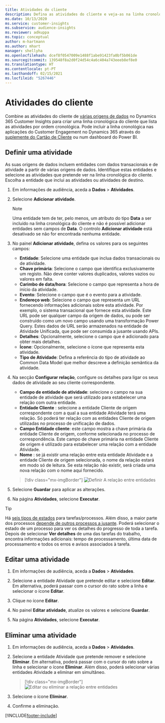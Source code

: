 ```yaml
---
title: Atividades do cliente
description: Defina as atividades do cliente e veja-as na linha cronológica do cliente.
ms.date: 10/13/2020
ms.service: customer-insights
ms.subservice: audience-insights
ms.reviewer: adkuppa
ms.topic: conceptual
author: m-hartmann
ms.author: mhart
manager: shellyha
ms.openlocfilehash: dcef8f0547009e1488f1abe91423fa0bf5b061de
ms.sourcegitcommit: 139548f8a2d0f24d54c4a6c404a743eeeb8ef8e0
ms.translationtype: HT
ms.contentlocale: pt-PT
ms.lasthandoff: 02/15/2021
ms.locfileid: "5267446"
---
```

# <a name="customer-activities"></a>Atividades do cliente

Combine as atividades do cliente de [várias origens de dados](data-sources.md) no Dynamics 365 Customer Insights para criar uma linha cronológica do cliente que lista as atividades por ordem cronológica. Pode incluir a linha cronológica nas aplicações do Customer Engagement no Dynamics 365 através do [suplemente do Cartão de Cliente](customer-card-add-in.md) ou num dashboard do Power BI.

## <a name="define-an-activity"></a>Definir uma atividade

As suas origens de dados incluem entidades com dados transacionais e de atividade a partir de várias origens de dados. Identifique estas entidades e selecione as atividades que pretende ver na linha cronológica do cliente. Escolha a entidade que inclui as atividades ou atividades de destino.

1. Em informações de audiência, aceda a **Dados** > **Atividades**.

1. Selecione **Adicionar atividade**.

   > [!NOTE]
   > Uma entidade tem de ter, pelo menos, um atributo do tipo **Data** a ser incluído na linha cronológica do cliente e não é possível adicionar entidades sem campos de **Data**. O controlo **Adicionar atividade** está desativado se não for encontrada nenhuma entidade.

1. No painel **Adicionar atividade**, defina os valores para os seguintes campos:

   - **Entidade**: Selecione uma entidade que inclua dados transacionais ou de atividade.
   - **Chave primária**: Selecione o campo que identifica exclusivamente um registo. Não deve conter valores duplicados, valores vazios ou valores em falta.
   - **Carimbo de data/hora**: Selecione o campo que representa a hora de início da atividade.
   - **Evento**: Selecione o campo que é o evento para a atividade.
   - **Endereço web**: Selecione o campo que representa um URL fornecendo informações adicionais sobre esta atividade. Por exemplo, o sistema transacional que fornece esta atividade. Este URL pode ser qualquer campo da origem de dados, ou pode ser construído como um novo campo usando uma transformação Power Query. Estes dados de URL serão armazenados na entidade de Atividade Unificada, que pode ser consumida a jusante usando APIs.
   - **Detalhes**: Opcionalmente, selecione o campo que é adicionado para obter mais detalhes.
   - **Ícone**: Opcionalmente, selecione o ícone que representa esta atividade.
   - **Tipo de Atividade**: Defina a referência do tipo de atividade ao Common Data Model que melhor descreve a definição semântica da atividade.

1. Na secção **Configurar relação**, configure os detalhes para ligar os seus dados de atividade ao seu cliente correspondente.

    - **Campo de entidade de atividade**: selecione o campo na sua entidade de atividade que será utilizado para estabelecer uma relação com outra entidade.
    - **Entidade Cliente** : selecione a entidade Cliente de origem correspondente com a qual a sua entidade Atividade terá uma relação. Só poderá ter relação com as entidades Cliente de origem utilizadas no processo de unificação de dados.
    - **Campo Entidade cliente**: este campo mostra a chave primária da entidade Cliente de origem, conforme selecionada no processo de correspondência. Este campo de chave primária na entidade Cliente de origem é utilizado para estabelecer uma relação com a entidade Atividade.
    - **Nome** : se já existir uma relação entre esta entidade Atividade e a entidade Cliente de origem selecionada, o nome da relação estará em modo só de leitura. Se esta relação não existir, será criada uma nova relação com o nome aqui fornecido.
   
   > [!div class="mx-imgBorder"]
   > ![Definir A relação entre entidades](media/activities-entities-define.png "Definir a relação entre entidades")

1. Selecione **Guardar** para aplicar as alterações.

1. Na página **Atividades**, selecione **Executar**.

> [!TIP]
> Há [seis tipos de estados](system.md#status-types) para tarefas/processos. Além disso, a maior parte dos processos [depende de outros processos a jusante](system.md#refresh-policies). Poderá selecionar o estado de um processo para ver os detalhes do progresso de toda a tarefa. Depois de selecionar **Ver detalhes** de uma das tarefas do trabalho, encontra informações adicionais: tempo de processamento, última data de processamento e todos os erros e avisos associados à tarefa.

## <a name="edit-an-activity"></a>Editar uma atividade

1. Em informações de audiência, aceda a **Dados** > **Atividades**.

2. Selecione a entidade Atividade que pretende editar e selecione **Editar**. Em alternativa, poderá passar com o cursor do rato sobre a linha e selecionar o ícone **Editar**.

3. Clique no ícone **Editar**.

4. No painel **Editar atividade**, atualize os valores e selecione **Guardar**.

5. Na página **Atividades**, selecione **Executar**.

## <a name="delete-an-activity"></a>Eliminar uma atividade

1. Em informações de audiência, aceda a **Dados** > **Atividades**.

2. Selecione a entidade Atividade que pretende remover e selecione **Eliminar**. Em alternativa, poderá passar com o cursor do rato sobre a linha e selecionar o ícone **Eliminar**. Além disso, poderá selecionar várias entidades Atividade a eliminar em simultâneo.
   > [!div class="mx-imgBorder"]
   > ![Editar ou eliminar a relação entre entidades](media/activities-entities-edit-delete.png "Editar ou eliminar a relação entre entidades")

3. Selecione o ícone **Eliminar**.

4. Confirme a eliminação.


[!INCLUDE[footer-include](../includes/footer-banner.md)]